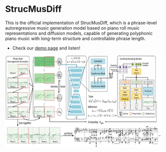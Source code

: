 # StrucMusDiff
This is the official implementation of StrucMusDiff, which is a phrase-level autoregressive music generation model based on piano roll music representations and diffusion models, capable of generating polyphonic piano music with long-term structure and controllable phrase length. <br>

- Check our [demo page](https://tayjsl97.github.io/demos/tmm2) and listen!<br>

<img src="img/model.png" width="700" height="300" alt="model"/><br>
